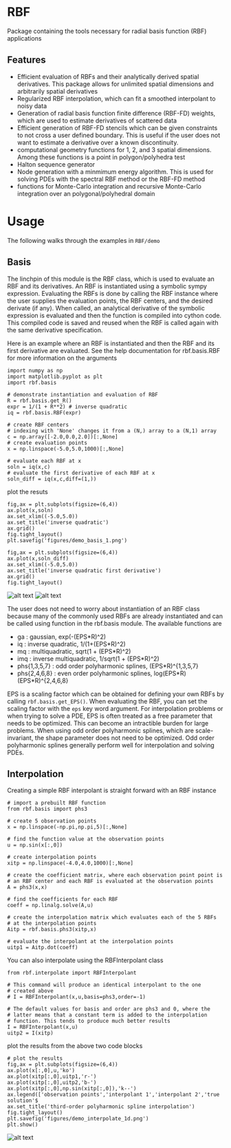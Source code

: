 # RBF
Package containing the tools necessary for radial basis function (RBF) applications

## Features
* Efficient evaluation of RBFs and their analytically derived spatial derivatives.  This package allows for unlimited spatial dimensions and arbitrarily spatial derivatives   
* Regularized RBF interpolation, which can fit a smoothed interpolant to noisy data   
* Generation of radial basis function finite difference (RBF-FD) weights, which are used to estimate derivatives of scattered data
* Efficient generation of RBF-FD stencils which can be given constraints to not cross a user defined boundary. This is useful if the user does not want to estimate a derivative over a known discontinuity.  
* computational geometry functions for 1, 2, and 3 spatial dimensions. Among these functions is a point in polygon/polyhedra test
* Halton sequence generator
* Node generation with a minmimum energy algorithm.  This is used for solving PDEs with the spectral RBF method or the RBF-FD method
* functions for Monte-Carlo integration and recursive Monte-Carlo integration over an polygonal/polyhedral domain

# Usage
The following walks through the examples in `RBF/demo`

## Basis
The linchpin of this module is the RBF class, which is used to evaluate an RBF and its derivatives.  An RBF is instantiated using a symbolic sympy expression.  Evaluating the RBFs is done by calling the RBF instance where the user supplies the evaluation points, the RBF centers, and the desired derivate (if any).  When called, an analytical derivative of the symbolic expression is evaluated and then the function is compiled into cython code.  This compiled code is saved and reused when the RBF is called again with the same derivative specification.   
  
Here is an example where an RBF is instantiated and then the RBF and its first derivative are evaluated. See the help documentation for rbf.basis.RBF for more information on the arguments
```
import numpy as np
import matplotlib.pyplot as plt
import rbf.basis

# demonstrate instantiation and evaluation of RBF
R = rbf.basis.get_R()
expr = 1/(1 + R**2) # inverse quadratic
iq = rbf.basis.RBF(expr)

# create RBF centers
# indexing with 'None' changes it from a (N,) array to a (N,1) array
c = np.array([-2.0,0.0,2.0])[:,None]
# create evaluation points
x = np.linspace(-5.0,5.0,1000)[:,None]

# evaluate each RBF at x
soln = iq(x,c)
# evaluate the first derivative of each RBF at x
soln_diff = iq(x,c,diff=(1,))

```
plot the resuts
```
fig,ax = plt.subplots(figsize=(6,4))
ax.plot(x,soln)
ax.set_xlim((-5.0,5.0))
ax.set_title('inverse quadratic')
ax.grid()
fig.tight_layout()
plt.savefig('figures/demo_basis_1.png')

fig,ax = plt.subplots(figsize=(6,4))
ax.plot(x,soln_diff)
ax.set_xlim((-5.0,5.0))
ax.set_title('inverse quadratic first derivative')
ax.grid()
fig.tight_layout()
```
![alt text](https://github.com/treverhines/RBF/blob/master/demo/figures/demo_basis_1.png "demo_basis_1")
![alt text](https://github.com/treverhines/RBF/blob/master/demo/figures/demo_basis_2.png "demo_basis_2")

The user does not need to worry about instantiation of an RBF class because many of the commonly used RBFs are already instantiated and can be called using function in the rbf.basis module.  The available functions are
* ga : gaussian, exp(-(EPS\*R)^2)
* iq : inverse quadratic, 1/(1+(EPS\*R)^2)
* mq : multiquadratic, sqrt(1 + (EPS\*R)^2)
* imq : inverse multiquadratic, 1/sqrt(1 + (EPS\*R)^2)
* phs{1,3,5,7} : odd order polyharmonic splines, (EPS\*R)^{1,3,5,7}
* phs{2,4,6,8} : even order polyharmonic splines, log(EPS\*R)(EPS\*R)^{2,4,6,8}  

EPS is a scaling factor which can be obtained for defining your own RBFs by calling `rbf.basis.get_EPS()`. When evaluating the RBF, you can set the scaling factor with the `eps` key word argument.  For interpolation problems or when trying to solve a PDE, EPS is often treated as a free parameter that needs to be optimized. This can become an intractible burden for large problems.  When using odd order polyharmonic splines, which are scale-invariant, the shape parameter does not need to be optimized. Odd order polyharmonic splines generally perform well for interpolation and solving PDEs.     

## Interpolation
Creating a simple RBF interpolant is straight forward with an RBF instance
```
# import a prebuilt RBF function
from rbf.basis import phs3

# create 5 observation points
x = np.linspace(-np.pi,np.pi,5)[:,None]

# find the function value at the observation points
u = np.sin(x[:,0])

# create interpolation points
xitp = np.linspace(-4.0,4.0,1000)[:,None]

# create the coefficient matrix, where each observation point point is 
# an RBF center and each RBF is evaluated at the observation points
A = phs3(x,x)

# find the coefficients for each RBF
coeff = np.linalg.solve(A,u)

# create the interpolation matrix which evaluates each of the 5 RBFs 
# at the interpolation points
Aitp = rbf.basis.phs3(xitp,x)

# evaluate the interpolant at the interpolation points
uitp1 = Aitp.dot(coeff)
```
You can also interpolate using the RBFInterpolant class
```
from rbf.interpolate import RBFInterpolant

# This command will produce an identical interpolant to the one 
# created above 
# I = RBFInterpolant(x,u,basis=phs3,order=-1)

# The default values for basis and order are phs3 and 0, where the 
# latter means that a constant term is added to the interpolation 
# function. This tends to produce much better results
I = RBFInterpolant(x,u)
uitp2 = I(xitp)
```
plot the results from the above two code blocks
```
# plot the results
fig,ax = plt.subplots(figsize=(6,4))
ax.plot(x[:,0],u,'ko')
ax.plot(xitp[:,0],uitp1,'r-')
ax.plot(xitp[:,0],uitp2,'b-')
ax.plot(xitp[:,0],np.sin(xitp[:,0]),'k--')
ax.legend(['observation points','interpolant 1','interpolant 2','true solution'$
ax.set_title('third-order polyharmonic spline interpolation')
fig.tight_layout()
plt.savefig('figures/demo_interpolate_1d.png')
plt.show()
```
![alt text](https://github.com/treverhines/RBF/blob/master/demo/figures/demo_interpolate_1d.png "demo_interpolate_1d")



